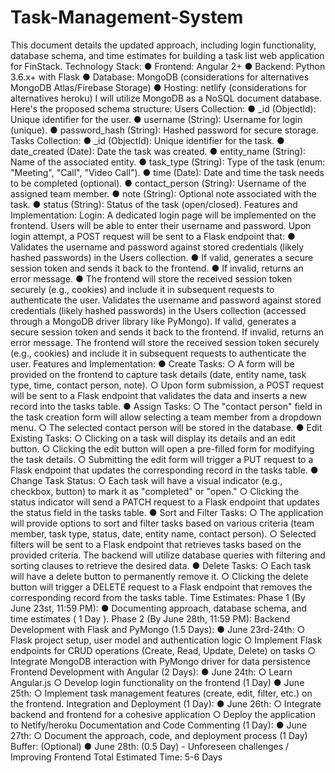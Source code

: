 # Task-Management-System

This document details the updated approach, including login functionality, database schema, 
and time estimates for building a task list web application for FinStack. 
Technology Stack: 
●  Frontend: Angular 2+ 
●  Backend: Python 3.6.x+ with Flask 
●  Database: MongoDB (considerations for alternatives MongoDB Atlas/Firebase Storage) 
●  Hosting:  netlify (considerations for alternatives heroku) 
I will utilize MongoDB as a NoSQL document database. Here's the proposed schema structure: 
Users Collection: 
●  _id (ObjectId): Unique identifier for the user. 
●  username (String): Username for login (unique). 
●  password_hash (String): Hashed password for secure storage. 
Tasks Collection: 
●  _id (ObjectId): Unique identifier for the task. 
●  date_created (Date): Date the task was created. 
●  entity_name (String): Name of the associated entity. 
●  task_type (String): Type of the task (enum: "Meeting", "Call", "Video Call"). 
●  time (Date): Date and time the task needs to be completed (optional). 
●  contact_person (String): Username of the assigned team member. 
●  note (String): Optional note associated with the task. 
●  status (String): Status of the task (open/closed). 
Features and Implementation: 
Login: 
A dedicated login page will be implemented on the frontend. 
Users will be able to enter their username and password. 
Upon login attempt, a POST request will be sent to a Flask endpoint that: 
●  Validates the username and password against stored credentials (likely hashed 
passwords) in the Users collection. 
●  If valid, generates a secure session token and sends it back to the frontend. 
●  If invalid, returns an error message. 
●  The frontend will store the received session token securely (e.g., cookies) and include it 
in subsequent requests to authenticate the user. 
Validates the username and password against stored credentials (likely hashed passwords) in 
the Users collection (accessed through a MongoDB driver library like PyMongo). 
If valid, generates a secure session token and sends it back to the frontend. 
If invalid, returns an error message. 
The frontend will store the received session token securely (e.g., cookies) and include it in 
subsequent requests to authenticate the user. 
Features and Implementation: 
●  Create Tasks: 
○  A form will be provided on the frontend to capture task details (date, entity name, 
task type, time, contact person, note). 
○  Upon form submission, a POST request will be sent to a Flask endpoint that 
validates the data and inserts a new record into the  tasks  table. 
●  Assign Tasks: 
○  The "contact person" field in the task creation form will allow selecting a team 
member from a dropdown menu. 
○  The selected contact person will be stored in the database. 
●  Edit Existing Tasks: 
○  Clicking on a task will display its details and an edit button. 
○  Clicking the edit button will open a pre-filled form for modifying the task details. 
○  Submitting the edit form will trigger a PUT request to a Flask endpoint that 
updates the corresponding record in the  tasks  table. 
●  Change Task Status: 
○  Each task will have a visual indicator (e.g., checkbox, button) to mark it as 
"completed" or "open." 
○  Clicking the status indicator will send a PATCH request to a Flask endpoint that 
updates the  status  field in the  tasks  table. 
●  Sort and Filter Tasks: 
○  The application will provide options to sort and filter tasks based on various 
criteria (team member, task type, status, date, entity name, contact person). 
○  Selected filters will be sent to a Flask endpoint that retrieves tasks based on the 
provided criteria. The backend will utilize database queries with filtering and 
sorting clauses to retrieve the desired data. 
●  Delete Tasks: 
○  Each task will have a delete button to permanently remove it. 
○  Clicking the delete button will trigger a DELETE request to a Flask endpoint that 
removes the corresponding record from the  tasks  table. 
Time Estimates: 
Phase 1 (By June 23st, 11:59 PM): 
●  Documenting approach, database schema, and time estimates (  1 Day  ). 
Phase 2 (By June 28th, 11:59 PM): 
Backend Development with Flask and PyMongo (1.5 Days): 
●  June 23rd-24th: 
○  Flask project setup, user model and authentication logic 
○  Implement Flask endpoints for CRUD operations (Create, Read, Update, Delete) 
on tasks 
○  Integrate MongoDB interaction with PyMongo driver for data persistence 
Frontend Development with Angular (2 Days): 
●  June 24th: 
○  Learn Angular.js 
○  Develop login functionality on the frontend (1 Day) 
●  June 25th: 
○  Implement task management features (create, edit, filter, etc.) on the frontend. 
Integration and Deployment (1 Day): 
●  June 26th: 
○  Integrate backend and frontend for a cohesive application 
○  Deploy the application to Netify/heroku 
Documentation and Code Commenting (1 Day): 
●  June 27th: 
○  Document the approach, code, and deployment process (1 Day) 
Buffer: (Optional) 
●  June 28th: (0.5 Day) - Unforeseen challenges / Improving Frontend 
Total Estimated Time:  5-6 Days
